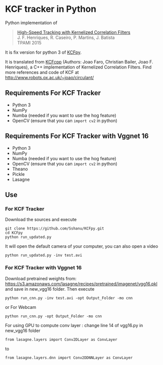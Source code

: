 # KCF tracker in Python

Python implementation of
> [High-Speed Tracking with Kernelized Correlation Filters](http://www.robots.ox.ac.uk/~joao/publications/henriques_tpami2015.pdf)<br>
> J. F. Henriques, R. Caseiro, P. Martins, J. Batista<br>
> TPAMI 2015

It is fix version for python 3 of [KCFpy](https://github.com/uoip/KCFpy).


It is translated from [KCFcpp](https://github.com/joaofaro/KCFcpp) (Authors: Joao Faro, Christian Bailer, Joao F. Henriques), a C++ implementation of Kernelized Correlation Filters. Find more references and code of KCF at http://www.robots.ox.ac.uk/~joao/circulant/

## Requirements For KCF Tracker
- Python 3
- NumPy
- Numba (needed if you want to use the hog feature)
- OpenCV (ensure that you can `import cv2` in python)

## Requirements For KCF Tracker with Vggnet 16
- Python 3
- NumPy
- Numba (needed if you want to use the hog feature)
- OpenCV (ensure that you can `import cv2` in python)
- Theano
- Pickle
- Lasagne


## Use

### For KCF Tracker
Download the sources and execute
```shell
git clone https://github.com/Sshanu/KCFpy.git
cd KCFpy
python run_updated.py
```
It will open the default camera of your computer, you can also open a video
```shell
python run_updated.py -inv test.avi  
```
### For KCF Tracker with Vggnet 16
Download pretrained weights from: https://s3.amazonaws.com/lasagne/recipes/pretrained/imagenet/vgg16.pkl
and save in new_vgg16 folder.
Then execute
```shell
python run_cnn.py -inv test.avi -opt Output_Folder -mo cnn
```
or For Webcam
```shell
python run_cnn.py -opt Output_Folder -mo cnn
```

For using GPU to compute conv layer :
change line 14 of vgg16.py in new_vgg16 folder
```
from lasagne.layers import Conv2DLayer as ConvLayer
```
to
```
from lasagne.layers.dnn import Conv2DDNNLayer as ConvLayer
```
